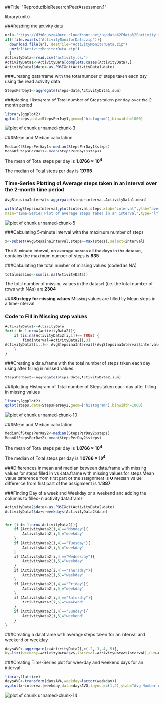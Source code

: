 
##Title: "ReproducibleResearchPeerAssessment1"

library(knitr)

###Reading the activity data

```r
url<-"https://d396qusza40orc.cloudfront.net/repdata%2Fdata%2Factivity.zip"
if(!file.exists("ActivityMonitorData.zip")){
  download.file(url, destfile="ActivityMonitorData.zip")  
  unzip("ActivityMonitorData.zip")
  }
ActivityData<-read.csv("activity.csv")
ActivityData1<-ActivityData[complete.cases(ActivityData),]
ActivityData1$date<-as.POSIXct(ActivityData1$date) 
```


###Creating data.frame with the total number of steps taken each day using the read activity data

```r
StepsPerDay1<-aggregate(steps~date,ActivityData1,sum)
```


###plotting Histogram of Total number of Steps taken per day over the 2-month period

```r
library(ggplot2)
qplot(steps,data=StepsPerDay1,geom=("histogram"),binwidth=1000)
```

![plot of chunk unnamed-chunk-3](figure/unnamed-chunk-3.png) 


###Mean and Median calculation

```r
MedianOfStepsPerDay1<-median(StepsPerDay1$steps)
MeanOfStepsPerDay1<-mean(StepsPerDay1$steps)
```
The mean of Total steps per day is **1.0766 &times; 10<sup>4</sup>**

The median of Total steps per day is **10765**



### Time-Series Plotting of Average steps taken in an interval over the 2-month time period

```r
AvgStepsinaInterval<-aggregate(steps~interval,ActivityData1,mean)
        
with(AvgStepsinaInterval,plot(interval,steps,xlab="interval",ylab="average steps",
main="Time-Series Plot of average steps taken in an interval",type="l"))
```

![plot of chunk unnamed-chunk-5](figure/unnamed-chunk-5.png) 


###Calculating 5-minute interval with the maximum number of steps

```r
x<-subset(AvgStepsinaInterval,steps==max(steps),select=interval)
```
The 5-minute interval, on average across all the days in the dataset, contains the maximum number of steps is **835**


###Calculating the total number of missing values (coded as NA)

```r
totalmissing<-sum(is.na(ActivityData))
```
The total number of missing values in the dataset 
(i.e. the total number of rows with NAs) are **2304**



###**Strategy for missing values** 
Missing values are filled by Mean steps in a time-interval

### Code to Fill in Missing step values

```r
ActivityData2<-ActivityData
for(i in 1:nrow(ActivityData2)){
    if (is.na(ActivityData2[i,1])== TRUE) {
        findinterval=ActivityData2[i,3]
ActivityData2[i,1]<- AvgStepsinaInterval[(AvgStepsinaInterval$interval==findinterval),2]
    } 
}
```


###Creating a data.frame with the total number of steps taken each day using after filling in missed values

```r
StepsPerDay2<-aggregate(steps~date,ActivityData2,sum)
```


###plotting Histogram of Total number of Steps taken each day after filling in missing values

```r
library(ggplot2)
qplot(steps,data=StepsPerDay2,geom=("histogram"),binwidth=1000)
```

![plot of chunk unnamed-chunk-10](figure/unnamed-chunk-10.png) 


###Mean and Median calculation

```r
MedianOfStepsPerDay2<-median(StepsPerDay2$steps)
MeanOfStepsPerDay2<-mean(StepsPerDay2$steps)
```
The mean of Total steps per day is **1.0766 &times; 10<sup>4</sup>**

The median of Total steps per day is **1.0766 &times; 10<sup>4</sup>**


###Differences in mean and median between data.frame with missing values for steps filled in vs data.frame with missing values for steps
Mean Value difference from first part of the assignment is 
**0**
Median Value difference from first part of the assignment is 
**1.1887**



###Finding Day of a week and Weekday or a weekend and adding the columns to filled-in activity data.frame

```r
ActivityData2$date<-as.POSIXct(ActivityData2$date)
ActivityData2$day<-weekdays(ActivityData2$date)


for (i in 1:nrow(ActivityData2)){
    if (ActivityData2[i,4]=="Monday"){
        ActivityData2[i,5]="weekday"
    }
    if (ActivityData2[i,4]=="Tuesday"){
        ActivityData2[i,5]="weekday"
    }
    if (ActivityData2[i,4]=="Wednesday"){
        ActivityData2[i,5]="weekday"
    }
    if (ActivityData2[i,4]=="Thursday"){
        ActivityData2[i,5]="weekday"
    }
    if (ActivityData2[i,4]=="Friday"){
        ActivityData2[i,5]="weekday"
    }
    if (ActivityData2[i,4]=="Saturday"){
        ActivityData2[i,5]="weekend"
    }
    if (ActivityData2[i,4]=="Sunday"){
        ActivityData2[i,5]="weekend"
    }
}
```



###Creating a dataframe with average steps taken for an interval and weekend or weekday

```r
daysAVG<-aggregate(x=ActivityData2[,c(-2,-3,-4,-5)],
by=list(weekday=ActivityData2$V5,interval=ActivityData2$interval),FUN=mean, na.rm=T,simplify=T)
```


###Creating Time-Series plot for weekday and weekend days for an interval

```r
library(lattice)
daysAVG<-transform(daysAVG,weekday=factor(weekday))
xyplot(x~interval|weekday,data=daysAVG,layout=c(1,2),ylab="Avg Number of steps",type = "l")
```

![plot of chunk unnamed-chunk-14](figure/unnamed-chunk-14.png) 

